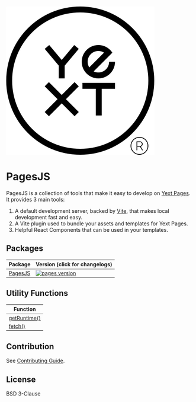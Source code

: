![Yext](./yext.svg)

# PagesJS

PagesJS is a collection of tools that make it easy to develop on [Yext Pages](https://www.yext.com/platform/pages). It provides 3 main tools:

1. A default development server, backed by [Vite](https://vitejs.dev/), that makes local development fast and easy.
1. A Vite plugin used to bundle your assets and templates for Yext Pages.
1. Helpful React Components that can be used in your templates.

## Packages

| Package                   | Version (click for changelogs)                                                                                     |
| ------------------------- | ------------------------------------------------------------------------------------------------------------------ |
| [PagesJS](packages/pages) | [![pages version](https://img.shields.io/npm/v/@yext/pages.svg?label=%20&color=blue)](packages/pages/CHANGELOG.md) |

## Utility Functions
| Function |
| ------------------------- | 
| [getRuntime()](https://github.com/yext/pages/blob/main/pacakges/pages/src/util/README.md#getRuntime()) |
| [fetch()](https://github.com/yext/pages/blob/main/pacakges/pages/src/util/README.md#fetch()) |

## Contribution

See [Contributing Guide](https://github.com/yext/pages/blob/main/CONTRIBUTING.md).

## License

BSD 3-Clause
